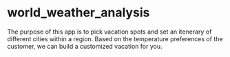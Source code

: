 # world_weather_analysis

The purpose of this app is to pick vacation spots and set an itenerary of different cities within a region. Based on the temperature preferences of the customer, we can build a customized vacation for you.
